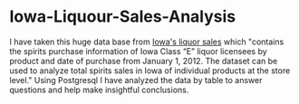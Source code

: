 # Iowa-Liquour-Sales-Analysis

I have taken this huge data base from [Iowa's liquor sales](https://data.iowa.gov/Sales-Distribution/Iowa-Liquor-Sales/m3tr-qhgy) which "contains the spirits purchase information of Iowa Class “E” liquor licensees by product and date of purchase from January 1, 2012. The dataset can be used to analyze total spirits sales in Iowa of individual products at the store level." Using Postgresql I have analyzed the data by table to answer questions and help make insightful conclusions.
